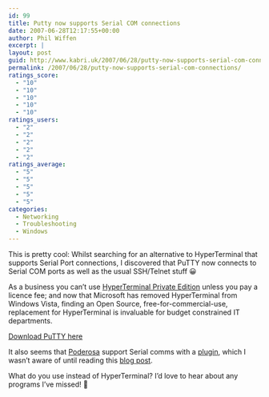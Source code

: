 ```yaml
---
id: 99
title: Putty now supports Serial COM connections
date: 2007-06-28T12:17:55+00:00
author: Phil Wiffen
excerpt: |
layout: post
guid: http://www.kabri.uk/2007/06/28/putty-now-supports-serial-com-connections/
permalink: /2007/06/28/putty-now-supports-serial-com-connections/
ratings_score:
  - "10"
  - "10"
  - "10"
  - "10"
  - "10"
ratings_users:
  - "2"
  - "2"
  - "2"
  - "2"
  - "2"
ratings_average:
  - "5"
  - "5"
  - "5"
  - "5"
  - "5"
categories:
  - Networking
  - Troubleshooting
  - Windows
---
```

This is pretty cool: Whilst searching for an alternative to HyperTerminal that supports Serial Port connections, I discovered that PuTTY now connects to Serial COM ports as well as the usual SSH/Telnet stuff 😀

As a business you can&#8217;t use [HyperTerminal Private Edition](http://www.hilgraeve.com/htpe/index.html) unless you pay a licence fee; and now that Microsoft has removed HyperTerminal from Windows Vista, finding an Open Source, free-for-commercial-use, replacement for HyperTerminal is invaluable for budget constrained IT departments.

[Download PuTTY here](http://www.chiark.greenend.org.uk/~sgtatham/putty/download.html)

It also seems that [Poderosa](http://www.poderosa.org/) support Serial comms with a [plugin](http://en.poderosa.org/download/plugins.html), which I wasn&#8217;t aware of until reading this [blog post](http://blogs.lanlogic.net/blogs/tom/archive/2006/12/21/HyperTerminal-for-Vista.aspx).

What do you use instead of HyperTerminal? I&#8217;d love to hear about any programs I&#8217;ve missed! 🙂